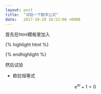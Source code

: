 ```yaml
---
layout: post
title:  "试验一下数学公式"
date:   2017-10-20 18:52:00 +0900
---
```

首先在html模板里加入

{% highlight html %}
<script src="https://cdnjs.cloudflare.com/ajax/libs/mathjax/2.7.0/MathJax.js?config=TeX-AMS-MML_HTMLorMML" type="text/javascript"></script>
{% endhighlight %}

然后试验

* 欧拉恒等式

$$ e^{ \pi i } + 1= 0 $$
